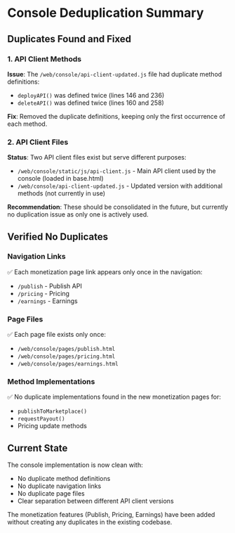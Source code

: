 # Console Deduplication Summary

## Duplicates Found and Fixed

### 1. API Client Methods
**Issue**: The `/web/console/api-client-updated.js` file had duplicate method definitions:
- `deployAPI()` was defined twice (lines 146 and 236)
- `deleteAPI()` was defined twice (lines 160 and 258)

**Fix**: Removed the duplicate definitions, keeping only the first occurrence of each method.

### 2. API Client Files
**Status**: Two API client files exist but serve different purposes:
- `/web/console/static/js/api-client.js` - Main API client used by the console (loaded in base.html)
- `/web/console/api-client-updated.js` - Updated version with additional methods (not currently in use)

**Recommendation**: These should be consolidated in the future, but currently no duplication issue as only one is actively used.

## Verified No Duplicates

### Navigation Links
✅ Each monetization page link appears only once in the navigation:
- `/publish` - Publish API
- `/pricing` - Pricing  
- `/earnings` - Earnings

### Page Files
✅ Each page file exists only once:
- `/web/console/pages/publish.html`
- `/web/console/pages/pricing.html`
- `/web/console/pages/earnings.html`

### Method Implementations
✅ No duplicate implementations found in the new monetization pages for:
- `publishToMarketplace()`
- `requestPayout()`
- Pricing update methods

## Current State

The console implementation is now clean with:
- No duplicate method definitions
- No duplicate navigation links
- No duplicate page files
- Clear separation between different API client versions

The monetization features (Publish, Pricing, Earnings) have been added without creating any duplicates in the existing codebase.